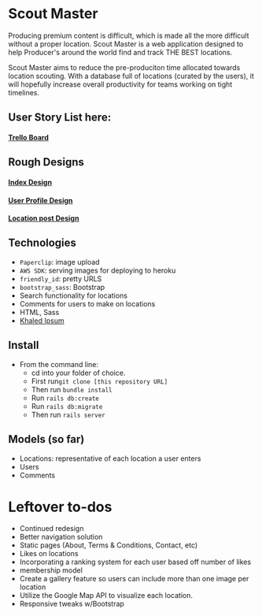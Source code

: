 # Scout Master

Producing premium content is difficult, which is made all the more difficult without a proper location. Scout Master is a web application designed to help Producer's around the world find and track THE BEST locations.

Scout Master aims to reduce the pre-produciton time allocated towards location scouting. With a database full of locations (curated by the users), it will hopefully increase overall productivity for teams working on tight timelines.

## User Story List here:  
#### [Trello Board](https://trello.com/b/k6NWe0WJ/project-2)

## Rough Designs
#### [Index Design](https://www.dropbox.com/s/k69nkjdxbak9jon/Scouter-app-Desktop.png?dl=0)
#### [User Profile Design](https://www.dropbox.com/s/mutqxbidaj26q6z/Desktop-UserProfile.png?dl=0)
#### [Location post Design](https://www.dropbox.com/s/od7ym5lo9035g36/Desktop-location-post.png?dl=0)


## Technologies
- `Paperclip`: image upload
- `AWS SDK`: serving images for deploying to heroku
- `friendly_id`: pretty URLS
- `bootstrap_sass`: Bootstrap
- Search functionality for locations
- Comments for users to make on locations
- HTML, Sass
- [Khaled Ipsum](http://khaledipsum.com/)


## Install
- From the command line:
	- cd into your folder of choice.
	- First run`git clone [this repository URL]`
	- Then run `bundle install`
	- Run `rails db:create`
	- Run `rails db:migrate`
	- Then run `rails server`


## Models (so far)
- Locations: representative of each location a user enters
- Users
- Comments


# Leftover to-dos

- Continued redesign
- Better navigation solution
- Static pages (About, Terms & Conditions, Contact, etc)
- Likes on locations
- Incorporating a ranking system for each user based off number of likes
- membership model
- Create a gallery feature so users can include more than one image per location
- Utilize the Google Map API to visualize each location.
- Responsive tweaks w/Bootstrap
